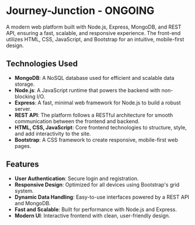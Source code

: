 # Journey-Junction - ONGOING
A modern web platform built with Node.js, Express, MongoDB, and REST API, ensuring a fast, scalable, and responsive experience. The front-end utilizes HTML, CSS, JavaScript, and Bootstrap for an intuitive, mobile-first design.


## Technologies Used

- **MongoDB**: A NoSQL database used for efficient and scalable data storage.
- **Node.js**: A JavaScript runtime that powers the backend with non-blocking I/O.
- **Express**: A fast, minimal web framework for Node.js to build a robust server.
- **REST API**: The platform follows a RESTful architecture for smooth communication between the frontend and backend.
- **HTML, CSS, JavaScript**: Core frontend technologies to structure, style, and add interactivity to the site.
- **Bootstrap**: A CSS framework to create responsive, mobile-first web pages.

## Features

- **User Authentication**: Secure login and registration.
- **Responsive Design**: Optimized for all devices using Bootstrap's grid system.
- **Dynamic Data Handling**: Easy-to-use interfaces powered by a REST API and MongoDB.
- **Fast and Scalable**: Built for performance with Node.js and Express.
- **Modern UI**: Interactive frontend with clean, user-friendly design.
